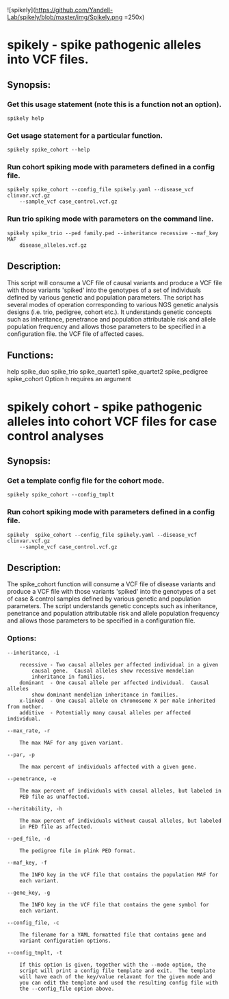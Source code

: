 ![spikely](https://github.com/Yandell-Lab/spikely/blob/master/img/Spikely.png =250x)

# spikely - spike pathogenic alleles into VCF files.

## Synopsis:

### Get this usage statement (note this is a function not an option).

```
spikely help
```

### Get usage statement for a particular function.

```
spikely spike_cohort --help
```

### Run cohort spiking mode with parameters defined in a config file.

```
spikely spike_cohort --config_file spikely.yaml --disease_vcf clinvar.vcf.gz 
    --sample_vcf case_control.vcf.gz
```

### Run trio spiking mode with parameters on the command line.

```
spikely spike_trio --ped family.ped --inheritance recessive --maf_key MAF 
    disease_alleles.vcf.gz
```

## Description:

This script will consume a VCF file of causal variants and produce a
VCF file with those variants 'spiked' into the genotypes of a set of
individuals defined by various genetic and population parameters.  The
script has several modes of operation corresponding to various NGS
genetic analysis designs (i.e. trio, pedigree, cohort etc.).  It
understands genetic concepts such as inheritance, penetrance and
population attributable risk and allele population frequency and
allows those parameters to be specified in a configuration file.  the
VCF file of affected cases.

## Functions:

help
spike_duo
spike_trio
spike_quartet1
spike_quartet2
spike_pedigree
spike_cohort
Option h requires an argument

# spikely cohort - spike pathogenic alleles into cohort VCF files for case control analyses

## Synopsis:

### Get a template config file for the cohort mode.

```
spikely spike_cohort --config_tmplt
```

### Run cohort spiking mode with parameters defined in a config file.

```
spikely  spike_cohort --config_file spikely.yaml --disease_vcf clinvar.vcf.gz 
    --sample_vcf case_control.vcf.gz
```

## Description:

The spike_cohort function will consume a VCF file of disease variants
and produce a VCF file with those variants 'spiked' into the genotypes
of a set of case & control samples defined by various genetic and
population parameters.  The script understands genetic concepts such
as inheritance, penetrance and population attributable risk and allele
population frequency and allows those parameters to be specified in a
configuration file.

### Options:

```
--inheritance, -i

    recessive - Two causal alleles per affected individual in a given
		causal gene.  Causal alleles show recessive mendelian
		inheritance in families.
    dominant  - One causal allele per affected individual.  Causal alleles
		show dominant mendelian inheritance in families.
    x-linked  - One causal allele on chromosome X per male inherited from mother.
    additive  - Potentially many causal alleles per affected individual.

--max_rate, -r

    The max MAF for any given variant.

--par, -p

    The max percent of individuals affected with a given gene.

--penetrance, -e

    The max percent of individuals with causal alleles, but labeled in
    PED file as unaffected.

--heritability, -h

    The max percent of individuals without causal alleles, but labeled
    in PED file as affected.

--ped_file, -d

    The pedigree file in plink PED format.

--maf_key, -f

    The INFO key in the VCF file that contains the population MAF for
    each variant.

--gene_key, -g

    The INFO key in the VCF file that contains the gene symbol for
    each variant.

--config_file, -c

    The filename for a YAML formatted file that contains gene and
    variant configuration options.

--config_tmplt, -t

    If this option is given, together with the --mode option, the
    script will print a config file template and exit.  The template
    will have each of the key/value relavant for the given mode and
    you can edit the template and used the resulting config file with
    the --config_file option above.

```

